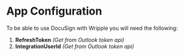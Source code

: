 # App Configuration

To be able to use DocuSign with Wripple you will need the following:

1. **RefreshToken** *(Get from Outlook token api)*
3. **IntegrationUserId** *(Get from Outlook token api)*
